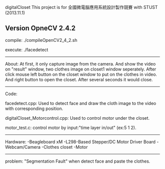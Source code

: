 digitalCloset
This project is for 全國微電腦應用系統設計製作競賽 with STUST  (2013.11.1)

Version OpneCV 2.4.2
---------------------------------
compile:
./compileOpenCV2_4_2.sh

execute:
./facedetect

---------------------------------
About:
 At first, it only capture image from the camera.
 And show the video on "result" window, two clothes image on closet1 window seperately.
 After click mouse left button on the closet window to put on the clothes in video.
 And right button to open the closet.
 After several seconds it would close.
 
---------------------------------
Code:

 facedetect.cpp:
  Used to detect face and draw the cloth image to the video with corresponding position.

 digitalCloset_Motorcontrol.cpp:
  Used to control motor under the closet.

 motor_test.c:
  control motor by input:"time layer in/out" (ex:5 1 2).

---------------------------------
Hardware:
 -Beagleboard xM
 -L298-Based Stepper/DC Motor Driver Board
 -Webcam/Camera
 -Clothes closet
 -Motor

---------------------------------
problem:
 "Segmentation Fault" when detect face and paste the clothes.


